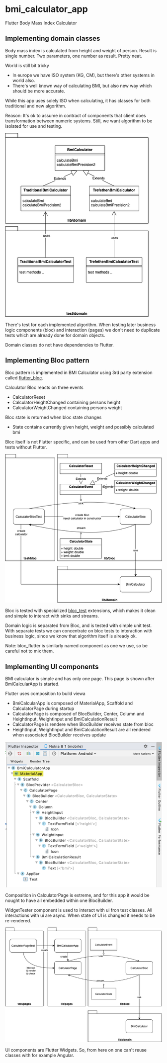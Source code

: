 # bmi_calculator_app

Flutter Body Mass Index Calculator

## Implementing domain classes

Body mass index is calculated from height and weight of person. Result is single number. Two parameters, one number as result. Pretty neat.

World is still bit tricky
- In europe we have ISO system (KG, CM), but there's other systems in world also.
- There's well known way of calculating BMI, but also new way which should be more accurate.

While this app uses solely ISO when calculating, it has classes for both traditional and new algorithm.

Reason: It's ok to assume in contract of components that client does transformation between numeric systems. Still, we want algorithm to be isolated for use and testing.

![Domain classes implementation and tests](../diagrams/bmi-calculator-classes.png)

There's test for each implemented algorithm. When testing later business logic components (bloc) and interaction (pages) we don't need to duplicate tests which are already done for domain objects.

Domain classes do not have dependencies to Flutter.

## Implementing Bloc pattern

Bloc pattern is implemented in BMI Calculator using 3rd party extension called [flutter_bloc](https://pub.dev/packages/flutter_bloc).

Calculator Bloc reacts on three events
- CalculatorReset 
- CalculatorHeightChanged containing persons height
- CalculatorWeightChanged containing persons weight

Bloc state is returned when bloc state changes
- State contains currently given height, weight and possibly calculated bmi 

Bloc itself is not Flutter specific, and can be used from other Dart apps and tests without Flutter.

![Bloc implementation and tests](../diagrams/bmi-calculator-bloc-test.png)

Bloc is tested with specialized [bloc_test](https://pub.dev/packages/bloc_test) extensions, which makes it clean and simple to interact with sinks and streams.

Domain logic is separated from Bloc, and is tested with simple unit test. With separate tests we can concentrate on bloc tests to interaction with business logic, since we know that algorithm itself is already ok.

Note: bloc_flutter is similarly named component as one we use, so be careful not to mix them.

## Implementing UI components

BMI calculator is simple and has only one page. This page is shown after BmiCalcularApp is started.

Flutter uses composition to build viewa
- BmiCalcularApp is composed of MaterialApp, Scaffold and CalculatorPage during startup
- CalculatorPage is composed of BlocBuilder, Center, Column and HeightInput, WeightInput and BmiCalculationResult
- CalculatorPage is rendere when BlocBuilder receives state from bloc
- HeightInput, WeightInput and BmiCalculationResult are all rendered when associated BlocBuilder receives update

![Calculator Page outline](../diagrams/calculator-page-outline.png)

Composition in CalculatorPage is extreme, and for this app it would be nought to have all embedded within one BlocBuilder. 

WidgetTester component is used to interact with ui fron test classes. All interactions with ui are async. When state of UI is changed it needs to be re-rendered. 

![Calculator UI implementation and tests](../diagrams/calculator-page-test.png)

UI components are Flutter Widgets. So, from here on one can't reuse classes with for example Angular.
